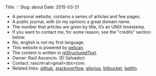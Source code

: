 Title: ∵
Slug: about
Date: 2015-03-21

+ A personal website, contains a series of articles and few pages.
+ A public journal, with (in my opinion) a great domain name.
+ The number that articles are given by title, it’s an UNIX timestamp.
+ If you want to contact me, for some reason, see the &quot;credits&quot; section below.</li>
+ No, english is not my first language.
+ This website is powered by <a class="reference external" href="http://docs.getpelican.com/en/3.5.0/">pelican</a>.
+ The content is written in <a class="reference external" href="http://docutils.sourceforge.net/docs/user/rst/quickref.html">reStructuredText</a>.
+ Owner: Raúl Ascencio. (El Salvador)
+ Contact: rascnt&lt;at&gt;gmail&lt;dot&gt;com.
+ Related links: <a class="reference external" href="http://github.com/rscnt">github</a>, <a class="reference external" href="http://stackoverflow.com/users/2467237/rscnt">stackoverflow</a>, <a class="reference external" href="https://gitorious.org/~rscnt">gitorius</a>, <a class="reference external" href="https://bitbucket.org/rscnt">bitbucket</a>, <a class="reference external" href="http://www.last.fm/user/r_94">lastfm</a>.
